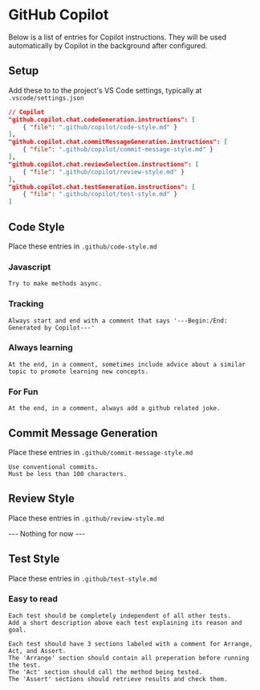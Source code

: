 # GitHub Copilot

Below is a list of entries for Copilot instructions.
They will be used automatically by Copilot in the background after configured.

## Setup

Add these to to the project's VS Code settings, typically at `.vscode/settings.json`

```json
// Copilot
"github.copilot.chat.codeGeneration.instructions": [
    { "file": ".github/copilot/code-style.md" }
],
"github.copilot.chat.commitMessageGeneration.instructions": [
    { "file": ".github/copilot/commit-message-style.md" }
],
"github.copilot.chat.reviewSelection.instructions": [
    { "file": ".github/copilot/review-style.md" }
],
"github.copilot.chat.testGeneration.instructions": [
    { "file": ".github/copilot/test-style.md" }
]
```

## Code Style

Place these entries in `.github/code-style.md`

### Javascript

```
Try to make methods async.
```

### Tracking

```
Always start and end with a comment that says '---Begin:/End: Generated by Copilot---'
```

### Always learning

```
At the end, in a comment, sometimes include advice about a similar topic to promote learning new concepts.
```

### For Fun

```
At the end, in a comment, always add a github related joke.
```

## Commit Message Generation

Place these entries in `.github/commit-message-style.md`

```
Use conventional commits.
Must be less than 100 characters.
```

## Review Style

Place these entries in `.github/review-style.md`

--- Nothing for now ---

## Test Style

Place these entries in `.github/test-style.md`

### Easy to read

```
Each test should be completely independent of all other tests.
Add a short description above each test explaining its reason and goal.
```

```
Each test should have 3 sections labeled with a comment for Arrange, Act, and Assert.
The 'Arrange' section should contain all preperation before running the test.
The 'Act' section should call the method being tested.
The 'Assert' sections should retrieve results and check them.
```
